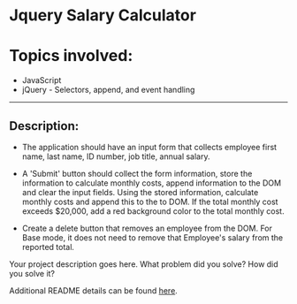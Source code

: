 # Jquery Salary Calculator

# Topics involved:
- JavaScript
- jQuery - Selectors, append, and event handling
--------------------------------------------------

## Description:
- The application should have an input form that collects employee first name, last name, ID number, job title, annual salary.

- A 'Submit' button should collect the form information, store the information to calculate monthly costs, append information to the DOM and clear the input fields. Using the stored information, calculate monthly costs and append this to the to DOM. If the total monthly cost exceeds $20,000, add a red background color to the total monthly cost.

- Create a delete button that removes an employee from the DOM. For Base mode, it does not need to remove that Employee's salary from the reported total.



Your project description goes here. What problem did you solve? How did you solve it?

Additional README details can be found [here](https://github.com/PrimeAcademy/readme-template/blob/master/README.md).
